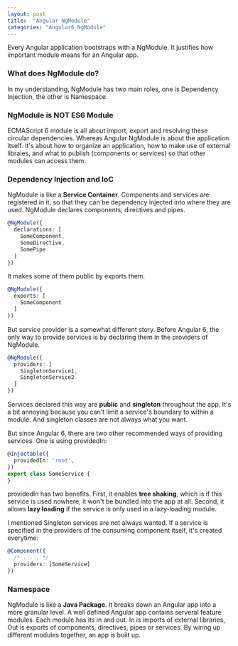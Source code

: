 ```yaml
---
layout: post
title:  "Angular NgModule"
categories: "Angular6 NgModule"
---
```


Every Angular application bootstraps with a NgModule. It justifies how important module means for an Angular app.

### What does NgModule do?

In my understanding, NgModule has two main roles, one is Dependency Injection, the other is Namespace.

### NgModule is NOT ES6 Module

ECMAScript 6 module is all about import, export and resolving these circular dependencies. Whereas Angular NgModule is about the application itself. It's about how to organize an application, how to make use of external libraies, and what to publish (components or services) so that other modules can access them.

### Dependency Injection and IoC

NgModule is like a **Service Container**. Components and services are registered in it, so that they can be dependency injected into where they are used. NgModule declares components, directives and pipes.

```typescript
@NgModule({
  declarations: [
    SomeComponent,
    SomeDirective,
    SomePipe
  ]
})
```

It makes some of them public by exports them.

```typescript
@NgModule({
  exports: [
    SomeComponent
  ] 
})
```

But service provider is a somewhat different story. Before Angular 6, the only way to provide services is by declaring them in the providers of NgModule.

```typescript
@NgModule({
  providers: [
    SingletonService1,
    SingletonService2
  ] 
})
```
Services declared this way are **public** and **singleton** throughout the app. It's a bit annoying because you can't limit a service's boundary to within a module. And singleton classes are not always what you want.

But since Angular 6, there are two other recommended ways of providing services. One is using providedIn:

```typescript
@Injectable({
  providedIn: 'root',
})
export class SomeService {
}
```

providedIn has two benefits. First, it enables **tree shaking**, which is if this service is used nowhere, it won't be bundled into the app at all. Second, it allows **lazy loading** if the service is only used in a lazy-loading module.

I mentioned Singleton services are not always wanted. If a service is specified in the providers of the consuming component itself, it's created everytime:

```typescript
@Component({
  /* . . . */
  providers: [SomeService]
})
```

### Namespace

NgModule is like a **Java Package**. It breaks down an Angular app into a more granular level. A well defined Angular app contains serveral feature modules. Each module has its in and out. In is imports of external libraries, Out is exports of components, directives, pipes or services. By wiring up different modules together, an app is built up.